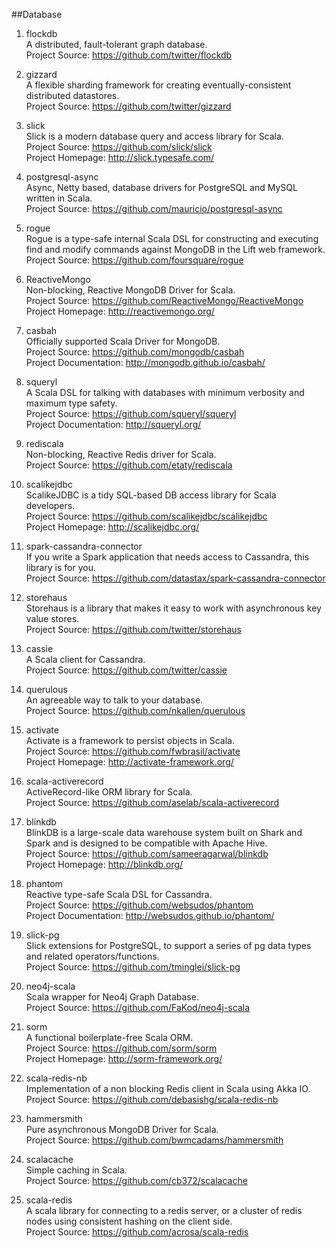 ##Database

1. flockdb     
A distributed, fault-tolerant graph database.    
Project Source: https://github.com/twitter/flockdb   

1. gizzard     
A flexible sharding framework for creating eventually-consistent distributed datastores.    
Project Source: https://github.com/twitter/gizzard  

1. slick     
Slick is a modern database query and access library for Scala.    
Project Source: https://github.com/slick/slick        
Project Homepage: http://slick.typesafe.com/

1. postgresql-async       
Async, Netty based, database drivers for PostgreSQL and MySQL written in Scala.    
Project Source: https://github.com/mauricio/postgresql-async        

1. rogue    
Rogue is a type-safe internal Scala DSL for constructing and executing find and modify commands against MongoDB in the Lift web framework.      
Project Source: https://github.com/foursquare/rogue 

1. ReactiveMongo     
Non-blocking, Reactive MongoDB Driver for Scala.     
Project Source: https://github.com/ReactiveMongo/ReactiveMongo          
Project Homepage: http://reactivemongo.org/ 

1. casbah    
Officially supported Scala Driver for MongoDB.       
Project Source: https://github.com/mongodb/casbah             
Project Documentation: http://mongodb.github.io/casbah/   

1. squeryl    
A Scala DSL for talking with databases with minimum verbosity and maximum type safety.          
Project Source: https://github.com/squeryl/squeryl      
Project Documentation: http://squeryl.org/  

1. rediscala      
Non-blocking, Reactive Redis driver for Scala.      
Project Source: https://github.com/etaty/rediscala        

1. scalikejdbc     
ScalikeJDBC is a tidy SQL-based DB access library for Scala developers.         
Project Source: https://github.com/scalikejdbc/scalikejdbc     
Project Homepage: http://scalikejdbc.org/    

1. spark-cassandra-connector    
If you write a Spark application that needs access to Cassandra, this library is for you.     
Project Source: https://github.com/datastax/spark-cassandra-connector

1. storehaus    
Storehaus is a library that makes it easy to work with asynchronous key value stores.    
Project Source: https://github.com/twitter/storehaus   

1. cassie    
A Scala client for Cassandra.    
Project Source: https://github.com/twitter/cassie   

1. querulous   
An agreeable way to talk to your database.    
Project Source: https://github.com/nkallen/querulous  

1. activate  
Activate is a framework to persist objects in Scala.   
Project Source: https://github.com/fwbrasil/activate   
Project Homepage: http://activate-framework.org/  

1. scala-activerecord   
ActiveRecord-like ORM library for Scala.    
Project Source: https://github.com/aselab/scala-activerecord  

1. blinkdb    
BlinkDB is a large-scale data warehouse system built on Shark and Spark and is designed to be compatible with Apache Hive.     
Project Source: https://github.com/sameeragarwal/blinkdb          
Project Homepage: http://blinkdb.org/

1. phantom    
Reactive type-safe Scala DSL for Cassandra.   
Project Source: https://github.com/websudos/phantom    
Project Documentation: http://websudos.github.io/phantom/  

1. slick-pg   
Slick extensions for PostgreSQL, to support a series of pg data types and related operators/functions.    
Project Source: https://github.com/tminglei/slick-pg  

1. neo4j-scala   
Scala wrapper for Neo4j Graph Database.    
Project Source: https://github.com/FaKod/neo4j-scala  

1. sorm   
A functional boilerplate-free Scala ORM.    
Project Source: https://github.com/sorm/sorm     
Project Homepage: http://sorm-framework.org/  

1. scala-redis-nb    
Implementation of a non blocking Redis client in Scala using Akka IO.     
Project Source: https://github.com/debasishg/scala-redis-nb   

1. hammersmith    
Pure asynchronous MongoDB Driver for Scala.     
Project Source: https://github.com/bwmcadams/hammersmith   

1. scalacache   
Simple caching in Scala.     
Project Source: https://github.com/cb372/scalacache   

1. scala-redis    
A scala library for connecting to a redis server, or a cluster of redis nodes using consistent hashing on the client side.     
Project Source: https://github.com/acrosa/scala-redis   
   